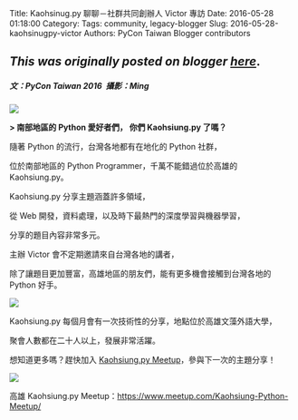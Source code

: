 Title: Kaohsinug.py 聊聊－社群共同創辦人 Victor 專訪
Date: 2016-05-28 01:18:00
Category:
Tags: community, legacy-blogger
Slug: 2016-05-28-kaohsinugpy-victor
Authors: PyCon Taiwan Blogger contributors

*This was originally posted on blogger [here](https://pycontw.blogspot.com/2016/05/kaohsinugpy-victor.html)*.
---
##### 文：PyCon Taiwan 2016  攝影：Ming


![](https://2.bp.blogspot.com/-0FdT0bxBggg/V0h6JqCpDTI/AAAAAAAAD2E/T-SpugiNtlss00Uzh7YxPHV2VVtljWE4gCLcB/s1600/kaohsiung.jpg)

**> 南部地區的 Python 愛好者們， 你們 Kaohsiung.py 了嗎？**


隨著 Python 的流行，台灣各地都有在地化的 Python 社群，  

位於南部地區的 Python Programmer，千萬不能錯過位於高雄的 Kaohsiung.py。  





Kaohsiung.py 分享主題涵蓋許多領域，  

從 Web 開發，資料處理，以及時下最熱門的深度學習與機器學習，  

分享的題目內容非常多元。




主辦 Victor 會不定期邀請來自台灣各地的講者，  

除了讓題目更加豐富，高雄地區的朋友們，能有更多機會接觸到台灣各地的 Python 好手。





![](https://2.bp.blogspot.com/-FVBoqlXKWIU/V0h9HRQREwI/AAAAAAAAD2c/wPo2amXR2gkEsvpaLGD9A1sO_We7stEFACLcB/s1600/kaohsiung2.jpg)



Kaohsiung.py 每個月會有一次技術性的分享，地點位於高雄文藻外語大學，  

聚會人數都在二十人以上，發展非常活躍。




想知道更多嗎？趕快加入 [Kaohsiung.py Meetup](https://www.meetup.com/Kaohsiung-Python-Meetup/)，參與下一次的主題分享！






[![](https://3.bp.blogspot.com/-SgheYvaquyE/V0h7WwMAUiI/AAAAAAAAD2Q/jR9RHtyD-4Q2bbBfS_KcMGutOxhK3Ln8QCLcB/s1600/Kaohsiung%2BPython%2BMeetup.png)](https://www.meetup.com/Kaohsiung-Python-Meetup/)




高雄 Kaohsiung.py Meetup：<https://www.meetup.com/Kaohsiung-Python-Meetup/>
